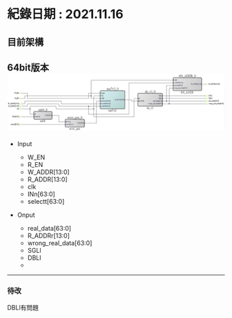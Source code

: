 # 紀錄日期 : 2021.11.16<br>


## 目前架構<br>
64bit版本<br>
![](https://github.com/twyayaya/en_s_de_proj/blob/main/pic/1116_1.jpg)<br>
  ---
  - Input
    - W_EN
    - R_EN
    - W_ADDR[13:0]
    - R_ADDR[13:0]
    - clk
    - INn[63:0]
    - selectt[63:0]
    
    
  - Onput
    - real_data[63:0]
    - R_ADDRr[13:0]
    - wrong_real_data[63:0]
    - SGLl
    - DBLl
    - 
  --- 


### 待改
  DBLl有問題<br>
